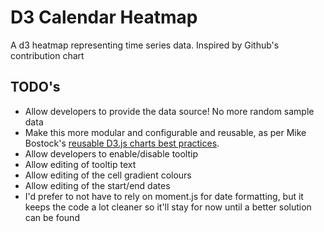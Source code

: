 # D3 Calendar Heatmap
A d3 heatmap representing time series data. Inspired by Github's contribution chart

## TODO's

* Allow developers to provide the data source! No more random sample data
* Make this more modular and configurable and reusable, as per Mike Bostock's [reusable D3.js charts best practices](http://bost.ocks.org/mike/chart/).
* Allow developers to enable/disable tooltip
* Allow editing of tooltip text
* Allow editing of the cell gradient colours
* Allow editing of the start/end dates
* I'd prefer to not have to rely on moment.js for date formatting, but it keeps the code a lot cleaner so it'll stay for now until a better solution can be found
